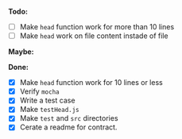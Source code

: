 **Todo:**
- [ ] Make ```head``` function work for more than 10 lines
- [ ] Make ```head``` work on file content instade of file

**Maybe:**


**Done:**
- [x] Make ```head``` function work for 10 lines or less
- [x] Verify ```mocha```
- [x] Write a test case
- [x] Make ```testHead.js```
- [x] Make ```test``` and ```src``` directories
- [x] Cerate a readme for contract.
